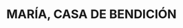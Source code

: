 ---
capo: 0
id: 109
lang: es-es
step: pre
subtitle: ''
tags:
- vin
- pas
- pen
- vir
title: MARÍA, CASA DE BENDICIÓN
---